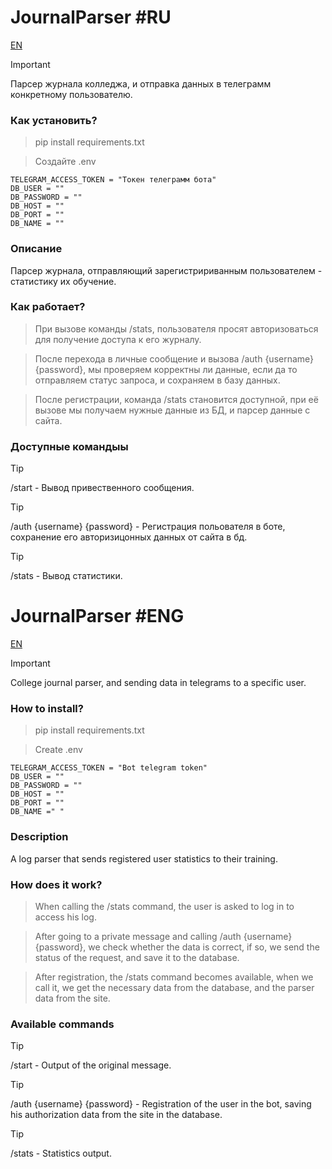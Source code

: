 # JournalParser #RU
[EN](https://github.com/kite-house/JournalParser?tab=readme-ov-file#JournalParser-eng)

> [!IMPORTANT]
> Парсер журнала колледжа, и отправка данных в телеграмм конкретному пользователю.

### Как установить?
> pip install requirements.txt

> Создайте .env

```
TELEGRAM_ACCESS_TOKEN = "Токен телеграмм бота"
DB_USER = ""
DB_PASSWORD = ""
DB_HOST = ""
DB_PORT = ""
DB_NAME = ""
```

### Описание

Парсер журнала, отправляющий зарегистририванным пользователем - статистику их обучение. 

### Как работает? 

> При вызове команды /stats, пользователя просят авторизоваться для получение доступа к его журналу.

> После перехода в личные сообщение и вызова /auth {username} {password}, мы проверяем корректны ли данные, если да то отправляем статус запроса, и сохраняем в базу данных.
 
> После регистрации, команда /stats становится доступной, при её вызове мы получаем нужные данные из БД, и парсер данные с сайта. 

### Доступные командыы

> [!TIP]
> /start - Вывод привественного сообщения.

> [!TIP]
> /auth {username} {password} - Регистрация польователя в боте, сохранение его авторизицонных данных от сайта в бд.

> [!TIP]
> /stats - Вывод статистики.



# JournalParser #ENG
[EN](https://github.com/kite-house/JournalParser?tab=readme-ov-file#JournalParser-eng)

> [!IMPORTANT]
> College journal parser, and sending data in telegrams to a specific user.

### How to install?
> pip install requirements.txt

> Create .env

```
TELEGRAM_ACCESS_TOKEN = "Bot telegram token"
DB_USER = ""
DB_PASSWORD = ""
DB_HOST = ""
DB_PORT = ""
DB_NAME =" "
```

### Description

A log parser that sends registered user statistics to their training. 

### How does it work? 

> When calling the /stats command, the user is asked to log in to access his log.

> After going to a private message and calling /auth {username} {password}, we check whether the data is correct, if so, we send the status of the request, and save it to the database.
 
> After registration, the /stats command becomes available, when we call it, we get the necessary data from the database, and the parser data from the site. 

### Available commands

> [!TIP]
> /start - Output of the original message.

> [!TIP]
> /auth {username} {password} - Registration of the user in the bot, saving his authorization data from the site in the database.

> [!TIP]
> /stats - Statistics output.

